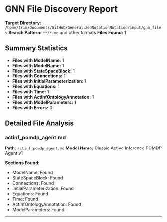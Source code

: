 # GNN File Discovery Report

**Target Directory:** `/home/trim/Documents/GitHub/GeneralizedNotationNotation/input/gnn_files`
**Search Pattern:** `**/*.md` and other formats
**Files Found:** 1

## Summary Statistics

- **Files with ModelName:** 1
- **Files with ModelName:** 1
- **Files with StateSpaceBlock:** 1
- **Files with Connections:** 1
- **Files with InitialParameterization:** 1
- **Files with Equations:** 1
- **Files with Time:** 1
- **Files with ActInfOntologyAnnotation:** 1
- **Files with ModelParameters:** 1
- **Files with Errors:** 0

## Detailed File Analysis

### actinf_pomdp_agent.md

**Path:** `actinf_pomdp_agent.md`
**Model Name:** Classic Active Inference POMDP Agent v1

**Sections Found:**
- ModelName: Found
- StateSpaceBlock: Found
- Connections: Found
- InitialParameterization: Found
- Equations: Found
- Time: Found
- ActInfOntologyAnnotation: Found
- ModelParameters: Found

---

